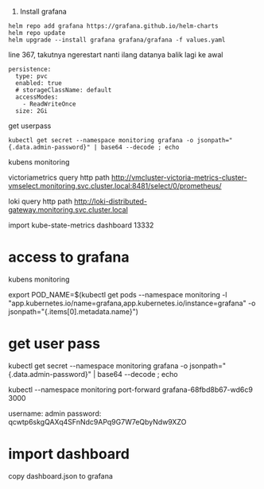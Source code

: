 1. Install grafana
```
helm repo add grafana https://grafana.github.io/helm-charts
helm repo update
helm upgrade --install grafana grafana/grafana -f values.yaml
```

line 367, takutnya ngerestart nanti ilang datanya balik lagi ke awal
```
persistence:
  type: pvc
  enabled: true
  # storageClassName: default
  accessModes:
    - ReadWriteOnce
  size: 2Gi
```

get userpass
```
kubectl get secret --namespace monitoring grafana -o jsonpath="{.data.admin-password}" | base64 --decode ; echo
```

kubens monitoring

victoriametrics query http path
http://vmcluster-victoria-metrics-cluster-vmselect.monitoring.svc.cluster.local:8481/select/0/prometheus/

loki query http path
http://loki-distributed-gateway.monitoring.svc.cluster.local

import kube-state-metrics dashboard
13332


# access to grafana

kubens monitoring

export POD_NAME=$(kubectl get pods --namespace monitoring -l "app.kubernetes.io/name=grafana,app.kubernetes.io/instance=grafana" -o jsonpath="{.items[0].metadata.name}")

# get user pass
kubectl get secret --namespace monitoring grafana -o jsonpath="{.data.admin-password}" | base64 --decode ; echo

kubectl --namespace monitoring port-forward grafana-68fbd8b67-wd6c9 3000

username: admin
password: qcwtp6skgQAXq4SFnNdc9APq9G7W7eQbyNdw9XZO

# import dashboard
copy dashboard.json to grafana